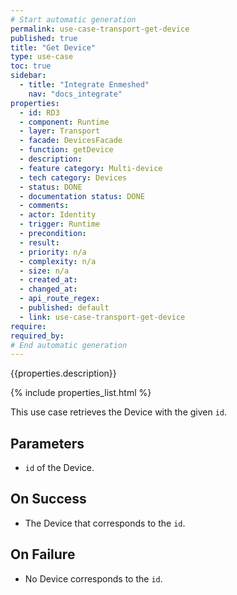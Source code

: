 ```yaml
---
# Start automatic generation
permalink: use-case-transport-get-device
published: true
title: "Get Device"
type: use-case
toc: true
sidebar:
  - title: "Integrate Enmeshed"
    nav: "docs_integrate"
properties:
  - id: RD3
  - component: Runtime
  - layer: Transport
  - facade: DevicesFacade
  - function: getDevice
  - description:
  - feature category: Multi-device
  - tech category: Devices
  - status: DONE
  - documentation status: DONE
  - comments:
  - actor: Identity
  - trigger: Runtime
  - precondition:
  - result:
  - priority: n/a
  - complexity: n/a
  - size: n/a
  - created_at:
  - changed_at:
  - api_route_regex:
  - published: default
  - link: use-case-transport-get-device
require:
required_by:
# End automatic generation
---
```


{{properties.description}}

{% include properties_list.html %}

This use case retrieves the Device with the given `id`.

## Parameters

- `id` of the Device.

## On Success

- The Device that corresponds to the `id`.

## On Failure

- No Device corresponds to the `id`.
